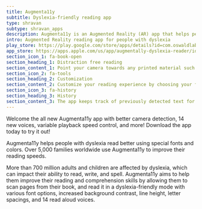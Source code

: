 ```yaml
---
title: Augmenta11y
subtitle: Dyslexia-friendly reading app
type: shravan
subtype: shravan_apps
description: Augmenta11y is an Augmented Reality (AR) app that helps people with learning disabilities like dyslexia easily read signage, paper, and other material in the real world.
intro: Augmented Reality reading app for people with dyslexia
play_store: https://play.google.com/store/apps/details?id=com.oswaldlabs.augmenta11y
app_store: https://apps.apple.com/us/app/augmentally-dyslexia-reader/id1565832172
section_icon_1: fa-book-open
section_heading_1: Distraction free reading
section_content_1: Point your camera towards any printed material such as books, menus, street signs, and the app will tranform it for you to read in a dyselxia friendly view.
section_icon_2: fa-tools
section_heading_2: Customization
section_content_2: Customize your reading experience by choosing your favourite fonts, colors, and settings such as line height and letter spacing to find the perfect combination for you.
section_icon_3: fa-history
section_heading_3: History
section_content_3: The app keeps track of previously detected text for future reference, so you can revisit anything that you have scanned before.
---
```


Welcome the all new Augmenta11y app with better camera detection, 14 new voices, variable playback speed control, and more! Download the app today to try it out!

Augmenta11y helps people with dyslexia read better using special fonts and colors. Over 5,000 families worldwide use Augmenta11y to improve their reading speeds.

More than 700 million adults and children are affected by dyslexia, which can impact their ability to read, write, and spell. Augmenta11y aims to help them improve their reading and comprehension skills by allowing them to scan pages from their book, and read it in a dyslexia-friendly mode with various font options, increased background contrast, line height, letter spacings, and 14 read aloud voices.
